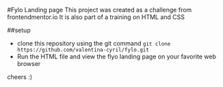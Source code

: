 #Fylo Landing page
This project was created as a challenge from frontendmentor.io
It is also part of a training on HTML and CSS

##setup
* clone this repository using the git command `git clone https://github.com/valentina-cyril/fylo.git`
* Run the HTML file and view the flyo landing page on your favorite web browser

cheers :)
